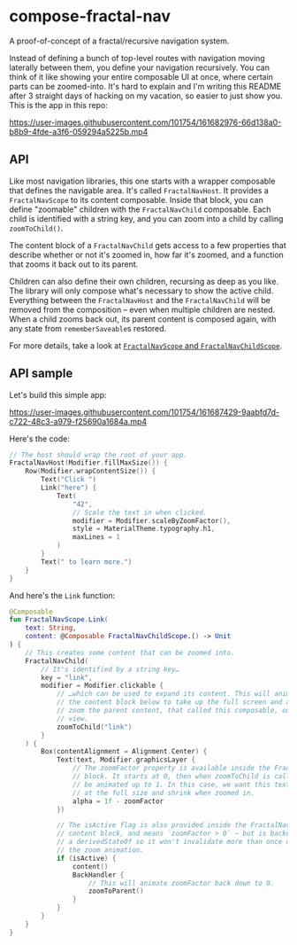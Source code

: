 # compose-fractal-nav

A proof-of-concept of a fractal/recursive navigation system.

Instead of defining a bunch of top-level routes with navigation moving laterally between them, you
define your navigation recursively. You can think of it like showing your entire composable UI at
once, where certain parts can be zoomed-into. It's hard to explain and I'm writing this README after
3 straight days of hacking on my vacation, so easier to just show you. This is the app in this repo:

https://user-images.githubusercontent.com/101754/161682976-66d138a0-b8b9-4fde-a3f6-059294a5225b.mp4

## API

Like most navigation libraries, this one starts with a wrapper composable that defines the navigable
area. It's called `FractalNavHost`. It provides a `FractalNavScope` to its content composable.
Inside that block, you can define "zoomable" children with the `FractalNavChild` composable. Each
child is identified with a string key, and you can zoom into a child by calling `zoomToChild()`.

The content block of a `FractalNavChild` gets access to a few properties that describe whether or
not it's zoomed in, how far it's zoomed, and a function that zooms it back out to its parent.

Children can also define their own children, recursing as deep as you like. The library will only
compose what's necessary to show the active child. Everything between the `FractalNavHost` and
the `FractalNavChild` will be removed from the composition – even when multiple children are nested.
When a child zooms back out, its parent content is composed again, with any state
from `rememberSaveable`s restored.

For more details, take a look
at [`FractalNavScope` and `FractalNavChildScope`](galaxyapp/src/main/java/com/zachklipp/fractalnav/FractalNavScope.kt).

## API sample

Let's build this simple app:

https://user-images.githubusercontent.com/101754/161687429-9aabfd7d-c722-48c3-a979-f25690a1684a.mp4

Here's the code:

```kotlin
// The host should wrap the root of your app.
FractalNavHost(Modifier.fillMaxSize()) {
    Row(Modifier.wrapContentSize()) {
        Text("Click ")
        Link("here") {
            Text(
                "42",
                // Scale the text in when clicked.
                modifier = Modifier.scaleByZoomFactor(),
                style = MaterialTheme.typography.h1,
                maxLines = 1
            )
        }
        Text(" to learn more.")
    }
}
```

And here's the `Link` function:

```kotlin
@Composable
fun FractalNavScope.Link(
    text: String,
    content: @Composable FractalNavChildScope.() -> Unit
) {
    // This creates some content that can be zoomed into.
    FractalNavChild(
        // It's identified by a string key…
        key = "link",
        modifier = Modifier.clickable {
            // …which can be used to expand its content. This will animate
            // the content block below to take up the full screen and also
            // zoom the parent content, that called this composable, out of
            // view.
            zoomToChild("link")
        }
    ) {
        Box(contentAlignment = Alignment.Center) {
            Text(text, Modifier.graphicsLayer {
                // The zoomFactor property is available inside the FractalNavChild
                // block. It starts at 0, then when zoomToChild is called it will
                // be animated up to 1. In this case, we want this text to start
                // at the full size and shrink when zoomed in.
                alpha = 1f - zoomFactor
            })

            // The isActive flag is also provided inside the FractalNavChild
            // content block, and means `zoomFactor > 0` – but is backed by
            // a derivedStateOf so it won't invalidate more than once during
            // the zoom animation.
            if (isActive) {
                content()
                BackHandler {
                    // This will animate zoomFactor back down to 0.
                    zoomToParent()
                }
            }
        }
    }
}
```
